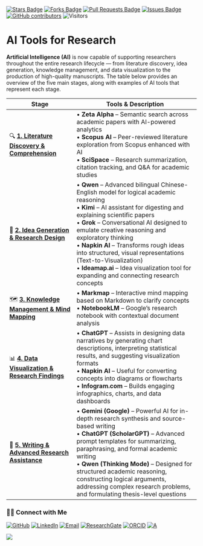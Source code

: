 <a href="https://github.com/drshahizan/short-course/stargazers"><img src="https://img.shields.io/github/stars/drshahizan/short-course" alt="Stars Badge"/></a>
<a href="https://github.com/drshahizan/short-course/network/members"><img src="https://img.shields.io/github/forks/drshahizan/short-course" alt="Forks Badge"/></a>
<a href="https://github.com/drshahizan/short-course/pulls"><img src="https://img.shields.io/github/issues-pr/drshahizan/short-course" alt="Pull Requests Badge"/></a>
<a href="https://github.com/drshahizan/short-course"><img src="https://img.shields.io/github/issues/drshahizan/short-course" alt="Issues Badge"/></a>
<a href="https://github.com/drshahizan/short-course/graphs/contributors"><img alt="GitHub contributors" src="https://img.shields.io/github/contributors/drshahizan/short-course?color=2b9348"></a>
![Visitors](https://api.visitorbadge.io/api/visitors?path=https%3A%2F%2Fgithub.com%2Fdrshahizan%2Fshort-course&labelColor=%23d9e3f0&countColor=%23697689&style=flat)

# AI Tools for Research

**Artificial Intelligence (AI)** is now capable of supporting researchers throughout the entire research lifecycle — from literature discovery, idea generation, knowledge management, and data visualization to the production of high-quality manuscripts. The table below provides an overview of the five main stages, along with examples of AI tools that represent each stage.

| **Stage** | **Tools & Description** |
| ---------------------------------------------------------------------------------------------------------------------------------------------- | ----------------------------------------------------------------------------------------------------------------------------------------------------------------------------------------------------------------------------------------------------------------------------------------------------------------------------------------------------------------------------------------------------------------------------------------------------------------------------------- |
| 🔍 **[1. Literature Discovery & Comprehension](https://github.com/drshahizan/short-course/tree/main/workshop/25ICTMBE/materials/1_ldu)**       | • **Zeta Alpha** – Semantic search across academic papers with AI-powered analytics <br> • **Scopus AI** – Peer-reviewed literature exploration from Scopus enhanced with AI <br> • **SciSpace** – Research summarization, citation tracking, and Q\&A for academic studies |
| 🧠 **[2. Idea Generation & Research Design](https://github.com/drshahizan/short-course/tree/main/workshop/25ICTMBE/materials/2_idea)**         | • **Qwen** – Advanced bilingual Chinese-English model for logical academic reasoning <br> • **Kimi** – AI assistant for digesting and explaining scientific papers <br> • **Grok** – Conversational AI designed to emulate creative reasoning and exploratory thinking <br> • **Napkin AI** – Transforms rough ideas into structured, visual representations (Text-to-Visualization) <br> • **Ideamap.ai** – Idea visualization tool for expanding and connecting research concepts |
| 🗺️ **[3. Knowledge Management & Mind Mapping](https://github.com/drshahizan/short-course/tree/main/workshop/25ICTMBE/materials/3_knowledge)** | • **Markmap** – Interactive mind mapping based on Markdown to clarify concepts <br> • **NotebookLM** – Google’s research notebook with contextual document analysis |
| 📊 **[4. Data Visualization & Research Findings](https://github.com/drshahizan/short-course/tree/main/workshop/25ICTMBE/materials/4_data)**    | • **ChatGPT** – Assists in designing data narratives by generating chart descriptions, interpreting statistical results, and suggesting visualization formats <br> • **Napkin AI** – Useful for converting concepts into diagrams or flowcharts <br> • **Infogram.com** – Builds engaging infographics, charts, and data dashboards |
| 🤖 **[5. Writing & Advanced Research Assistance](https://github.com/drshahizan/short-course/tree/main/workshop/25ICTMBE/materilas/5_writing)** | • **Gemini (Google)** – Powerful AI for in-depth research synthesis and source-based writing <br> • **ChatGPT (ScholarGPT)** – Advanced prompt templates for summarizing, paraphrasing, and formal academic writing <br> • **Qwen (Thinking Mode)** – Designed for structured academic reasoning, constructing logical arguments, addressing complex research problems, and formulating thesis-level questions                                                                      |

### 🙌🏻 Connect with Me
<p align="left">
    <a href="https://github.com/drshahizan" target="_blank"><img alt="GitHub" src="https://img.shields.io/badge/-@drshahizan-181717?style=flat-square&logo=GitHub&logoColor=white"></a>
    <a href="https://www.linkedin.com/in/drshahizan" target="_blank"><img alt="LinkedIn" src="https://img.shields.io/badge/-drshahizan-blue?style=flat-square&logo=Linkedin&logoColor=white&link=https://www.linkedin.com/in/drshahizan/"></a>
    <a href="mailto:shahizan@utm.my" target="_blank"><img alt="Email" src="https://img.shields.io/badge/-shahizan@utm.my-c14438?style=flat-square&logo=Gmail&logoColor=white&link=mailto:shahizan@utm.my.com"></a>
    <a href="https://www.researchgate.net/profile/Mohd-Othman-28" target="_blank"><img alt="ResearchGate" src="https://img.shields.io/badge/-ResearchGate-00CCBB?style=flat-square&logo=ResearchGate&logoColor=white"></a>
    <a href="https://orcid.org/0000-0003-4261-1873" target="_blank"><img alt="ORCID" src="https://img.shields.io/badge/-ORCID-A6CE39?style=flat-square&logo=ORCID&logoColor=white"></a> 
 <a href="https://visitorbadge.io/status?path=https%3A%2F%2Fgithub.com%2Fdrshahizan" target="_blank"><img alt="A" src="https://api.visitorbadge.io/api/visitors?path=https%3A%2F%2Fgithub.com%2Fdrshahizan&labelColor=%23697689&countColor=%23555555&style=plastic"></a>
 
![](https://hit.yhype.me/github/profile?user_id=81284918)
</p>


